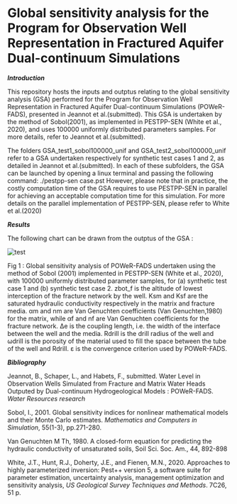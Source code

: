 # Global sensitivity analysis for the Program for Observation Well Representation in Fractured Aquifer Dual-continuum Simulations

***Introduction***

This repository hosts the inputs and outptus relating to the global sensitivity analysis (GSA) performed for the Program for Observation Well Representation in Fractured Aquifer Dual-continuum Simulations (POWeR-FADS), presented in Jeannot et al.(submitted). This GSA is undertaken by the method of Sobol(2001), as implemented in PESTPP-SEN (White et al., 2020), and uses 100000 uniformly distributed parameters samples. For more details, refer to Jeannot et al.(submitted).

The folders GSA_test1_sobol100000_unif and GSA_test2_sobol100000_unif refer to a GSA undertaken respectively for synthetic test cases 1 and 2, as detailed in Jeannot et al.(submitted). In each of these subfolders, the GSA can be launched by opening a linux terminal and passing the following command: ./pestpp-sen case.pst
However, please note that in practice, the costly computation time of the GSA requires to use PESTPP-SEN in parallel for achieving an acceptable computation time for this simulation. For more details on the parallel implementation of PESTPP-SEN, please refer to White et al.(2020)

***Results***

The following chart can be drawn from the outptus of the GSA :

![test](https://user-images.githubusercontent.com/67539849/197721114-3c1db629-46e2-4f72-9ece-281fc904d75f.png)

Fig 1 : Global sensitivity analysis of POWeR-FADS undertaken using the method of Sobol (2001) implemented in PESTPP-SEN (White et al., 2020), with 100000 uniformly distributed parameter samples, for (a) synthetic test case 1 and (b) synthetic test case 2. zbot_f is the altitude of lowest interception of the fracture network by the well. Ksm and Ksf are the saturated hydraulic conductivity respectively in the matrix and fracture media. αm and nm are Van Genuchten coefficients (Van Genuchten,1980) for the matrix, while αf and nf are Van Genuchten coefficients for the fracture network. ∆e is the coupling length, i.e. the width of the interface between the well and the media. Rdrill is the drill radius of the well and ωdrill is the porosity of the material used to fill the space between the tube of the well and Rdrill. ε is the convergence criterion used by POWeR-FADS. 


***Bibliography***

Jeannot, B., Schaper, L., and Habets, F., submitted. Water Level in Observation Wells Simulated from Fracture and Matrix Water Heads Outputed by Dual-continuum Hydrogeological Models : POWeR-FADS. _Water Resources research_

Sobol, I., 2001. Global sensitivity indices for nonlinear mathematical models and their Monte Carlo estimates. _Mathematics and Computers in Simulation_, 55(1-3), pp.271-280.

Van Genuchten M Th, 1980. A closed-form equation for predicting the hydraulic conductivity of unsaturated soils, Soil Sci. Soc. Am., 44, 892-898

White, J.T., Hunt, R.J., Doherty, J.E., and Fienen, M.N., 2020. Approaches to highly parameterized inversion: Pest++ version 5, a software suite for parameter estimation, uncertainty analysis, management optimization and sensitivity analysis, _US Geological Survey Techniques and Methods_. 7C26, 51 p. 
